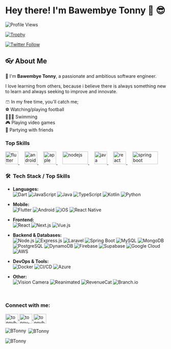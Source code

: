 # Hey there! I'm **Bawembye Tonny** 👋 😎

![Profile Views](https://komarev.com/ghpvc/?username=BTonny&label=Profile%20views&color=0e75b6&style=for-the-badge&base=100)

[![Trophy](https://github-profile-trophy.screw-hand.vercel.app/?username=BTonny&theme=flat&margin-w=15)](https://github.com/ryo-ma/github-profile-trophy)

[![Twitter Follow](https://img.shields.io/twitter/follow/tonnybaw?logo=twitter&style=for-the-badge)](https://twitter.com/tonnybaw)

## 👓 About Me

👋 I'm **Bawembye Tonny**, a passionate and ambitious software engineer.

I love learning from others, because i believe there is always something new to learn and always seeking to improve and innovate.

🩳 In my free time, you'll catch me;  
⚽️ Watching/playing football  
🏊🏾‍♂️ Swimming  
🎮 Playing video games  
🪩 Partying with friends

### Top Skills

<p align="left">
  <a href="https://flutter.dev/" target="_blank" rel="noreferrer">
    <img src="https://www.vectorlogo.zone/logos/flutterio/flutterio-icon.svg" alt="flutter" width="40" height="40"/>
  </a>&nbsp;&nbsp;&nbsp;
  <a href="https://developer.android.com/" target="_blank" rel="noreferrer">
    <img src="https://www.vectorlogo.zone/logos/android/android-icon.svg" alt="android" width="40" height="40"/>
  </a>&nbsp;&nbsp;&nbsp;
  <a href="https://developer.apple.com/" target="_blank" rel="noreferrer">
    <img src="https://www.vectorlogo.zone/logos/apple/apple-tile.svg" alt="apple" width="40" height="40"/>
  </a>&nbsp;&nbsp;&nbsp;
  <a href="https://nodejs.org/" target="_blank" rel="noreferrer">
    <img src="https://www.vectorlogo.zone/logos/nodejs/nodejs-ar21.svg" alt="nodejs" width="80" height="40"/>
  </a>&nbsp;&nbsp;&nbsp;
  <a href="https://www.java.com/" target="_blank" rel="noreferrer">
    <img src="https://www.vectorlogo.zone/logos/java/java-vertical.svg" alt="java" width="40" height="40"/>
  </a>&nbsp;&nbsp;&nbsp;
  <a href="https://react.dev/" target="_blank" rel="noreferrer">
    <img src="https://www.vectorlogo.zone/logos/reactjs/reactjs-icon.svg" alt="react" width="40" height="40"/>
  </a>&nbsp;&nbsp;&nbsp;
  <a href="https://spring.io/projects/spring-boot" target="_blank" rel="noreferrer">
    <img src="https://www.vectorlogo.zone/logos/springio/springio-ar21.svg" alt="spring boot" width="80" height="40"/>
  </a>
</p>

<h3> 🛠 &nbsp;Tech Stack / Top Skills</h3>

- **Languages:**  
  ![Dart](https://img.shields.io/badge/-Dart-333333?style=flat&logo=dart&logoColor=0175C2)
  ![JavaScript](https://img.shields.io/badge/-JavaScript-333333?style=flat&logo=javascript)
  ![Java](https://img.shields.io/badge/-Java-333333?style=flat&logo=Java&logoColor=007396)
  ![TypeScript](https://img.shields.io/badge/-TypeScript-333333?style=flat&logo=typescript&logoColor=007ACC)
  ![Kotlin](https://img.shields.io/badge/-Kotlin-333333?style=flat&logo=kotlin&logoColor=7F52FF)
  ![Python](https://img.shields.io/badge/-Python-333333?style=flat&logo=python&logoColor=3776AB)

- **Mobile:**  
  ![Flutter](https://img.shields.io/badge/-Flutter-333333?style=flat&logo=flutter&logoColor=02569B)
  ![Android](https://img.shields.io/badge/-Android-333333?style=flat&logo=android&logoColor=3DDC84)
  ![iOS](https://img.shields.io/badge/-iOS-333333?style=flat&logo=ios&logoColor=000000)
  ![React Native](https://img.shields.io/badge/-React%20Native-333333?style=flat&logo=react)  

- **Frontend:**  
  ![React](https://img.shields.io/badge/-React-333333?style=flat&logo=react)
  ![Next.js](https://img.shields.io/badge/-Next.js-333333?style=flat&logo=next.js&logoColor=000000)
  ![Vue.js](https://img.shields.io/badge/-Vue.js-333333?style=flat&logo=vue.js&logoColor=4FC08D)  

- **Backend & Databases:**  
  ![Node.js](https://img.shields.io/badge/-Node.js-333333?style=flat&logo=node.js&logoColor=339933)
  ![Express.js](https://img.shields.io/badge/-Express.js-333333?style=flat&logo=express&logoColor=white)
  ![Laravel](https://img.shields.io/badge/-Laravel-333333?style=flat&logo=laravel&logoColor=FF2D20)
  ![Spring Boot](https://img.shields.io/badge/-Spring%20Boot-333333?style=flat&logo=springboot&logoColor=6DB33F)
  ![MySQL](https://img.shields.io/badge/-MySQL-333333?style=flat&logo=mysql&logoColor=white)
  ![MongoDB](https://img.shields.io/badge/-MongoDB-333333?style=flat&logo=mongodb&logoColor=47A248)
  ![PostgreSQL](https://img.shields.io/badge/-PostgreSQL-333333?style=flat&logo=postgresql&logoColor=336791)
  ![DynamoDB](https://img.shields.io/badge/-DynamoDB-333333?style=flat&logo=amazondynamodb&logoColor=4053D6)
  ![Firebase](https://img.shields.io/badge/-Firebase-333333?style=flat&logo=firebase&logoColor=FFCA28)
  ![Supabase](https://img.shields.io/badge/-Supabase-333333?style=flat&logo=supabase&logoColor=3ECF8E)
  ![Google Cloud](https://img.shields.io/badge/-Google%20Cloud-333333?style=flat&logo=googlecloud&logoColor=4285F4)
  ![AWS](https://img.shields.io/badge/-AWS-333333?style=flat&logo=amazon&logoColor=FF9900)
  
- **DevOps & Tools:**  
  ![Docker](https://img.shields.io/badge/-Docker-333333?style=flat&logo=docker&logoColor=2496ED)
  ![CI/CD](https://img.shields.io/badge/-CI/CD-333333?style=flat&logo=githubactions&logoColor=blue)
  ![Azure](https://img.shields.io/badge/-Azure-333333?style=flat&logo=microsoftazure)
  
- **Other:**  
  ![Vision Camera](https://img.shields.io/badge/-React%20Native%20Vision%20Camera-333333?style=flat&logo=camera)
  ![Reanimated](https://img.shields.io/badge/-Reanimated-333333?style=flat&logo=react)
  ![RevenueCat](https://img.shields.io/badge/-RevenueCat-333333?style=flat&logo=react)
  ![Branch.io](https://img.shields.io/badge/-Branch.io-333333?style=flat&logo=branch)

<br/>


<h3 align="left">Connect with me:</h3>
<p align="left">
  <a href="https://twitter.com/tonnybaw" target="blank">
    <img align="center" src="https://raw.githubusercontent.com/rahuldkjain/github-profile-readme-generator/master/src/images/icons/Social/twitter.svg" alt="tonnybaw" height="30" width="40" />
  </a>
  <a href="https://www.linkedin.com/in/tonny-bawembye/" target="blank">
    <img align="center" src="https://raw.githubusercontent.com/rahuldkjain/github-profile-readme-generator/master/src/images/icons/Social/linked-in-alt.svg" alt="tonny-bawembye-7456a020b" height="30" width="40" />
  </a>
  <a href="mailto:tonnybaw75@gmail.com" target="blank">
    <img align="center" src="https://www.vectorlogo.zone/logos/gmail/gmail-icon.svg" alt="tonnybaw75@gmail.com" height="30" width="40" />
  </a>
</p>

<p><img align="left" src="https://github-readme-stats.vercel.app/api/top-langs?username=BTonny&show_icons=true&locale=en&layout=compact" alt="BTonny" /></p>

<p>&nbsp;<img align="center" src="https://github-readme-stats.vercel.app/api?username=BTonny&show_icons=true&locale=en" alt="BTonny" /></p>

<p><img align="center" src="https://github-readme-streak-stats.herokuapp.com/?user=BTonny&" alt="BTonny" /></p>
